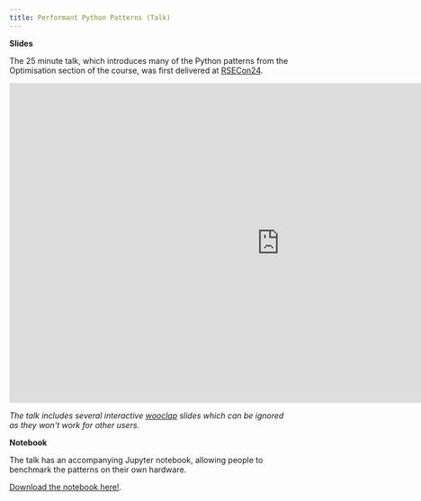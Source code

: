 ```yaml
---
title: Performant Python Patterns (Talk)
---
```


**Slides**

The 25 minute talk, which introduces many of the Python patterns from the Optimisation section of the course, was first delivered at [RSECon24](https://rsecon24.society-rse.org/).

<iframe src="https://docs.google.com/presentation/d/1Rs-nZbcnK8i1MOp9IhCnIa5NKdZ_bSPUyMY4vaPjLLA/embed?start=false&loop=false&delayms=15000" frameborder="0" width="960" height="569" allowfullscreen="true" mozallowfullscreen="true" webkitallowfullscreen="true"></iframe>

*The talk includes several interactive [wooclap](https://wooclap.com/) slides which can be ignored as they won't work for other users.*

**Notebook**

The talk has an accompanying Jupyter notebook, allowing people to benchmark the patterns on their own hardware.

[Download the notebook here!](https://drive.google.com/file/d/1YTEXJlDaaZBAGo-Aodukuw0ArVJakdBB/view?usp=sharing). 